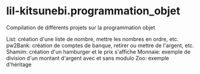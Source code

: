 # lil-kitsunebi.programmation_objet
Compilation de différents projets sur la programmation objet

List: création d'une liste de nombre, mettre les nombres en ordre, etc.
pw2Bank: création de comptes de banque, retirer ou mettre de l'argent, etc.
Shamim: création d'un hamburger et le prix s'affiche
Monnaie: exemple de division d'un montant d'argent avec et sans modulo
Zoo: exemple d'héritage
